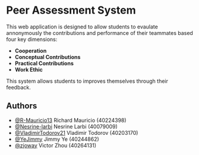 # Peer Assessment System

This web application is designed to allow students to evaulate annonymously the contributions and performance of their teammates based four key dimensions:

- **Cooperation**
- **Conceptual Contributions**
- **Practical Contributions**
- **Work Ethic**

This system allows students to improves themselves through their feedback.



## Authors

- [@R-Mauricio13](https://github.com/R-Mauricio13)           Richard Mauricio (40224398)
- [@Nesrine-larbi](https://github.com/Nesrine-larbi)         Nesrine Larbi (40079009)
- [@VladimirTodorov21](https://github.com/VladimirTodorov21) Vladimir Todorov (40203170)
- [@YeJimmy](https://github.com/YeJimmy)                     Jimmy Ye (40244862)
- [@zjoway](https://github.com/zjoway)                       Victor Zhou (40264131)
